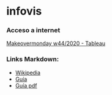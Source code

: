 # infovis

### Acceso a internet
[Makeovermonday w44/2020 - Tableau](https://ferhalvarez.github.io/infovis/w44_tableau.html)

### Links Markdown:
* [Wikipedia](https://es.wikipedia.org/wiki/Markdown)
* [Guía ](https://guides.github.com/features/mastering-markdown/)
* [Guía pdf](https://guides.github.com/pdfs/markdown-cheatsheet-online.pdf)

